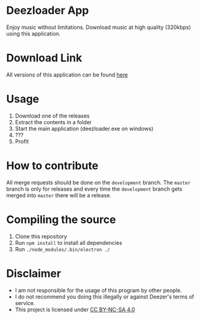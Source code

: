# Deezloader App
Enjoy music without limitations. Download music at high quality (320kbps) using this application.

# Download Link
All versions of this application can be found [here](https://mega.nz/#F!z1tG2Q6I!VOS4wDBvIwt4YcBVs24yFw)

# Usage
1. Download one of the releases
2. Extract the contents in a folder
3. Start the main application (deezloader.exe on windows)
4. ???
5. Profit

# How to contribute
All merge requests should be done on the `development` branch. The `master` branch is only for releases and every time the `development` branch gets merged into `master` there will be a release.

# Compiling the source
1. Clone this repository
2. Run `npm install` to install all dependencies
3. Run `./node_modules/.bin/electron ./`

# Disclaimer
* I am not responsible for the usage of this program by other people.
* I do not recommend you doing this illegally or against Deezer's terms of service.
* This project is licensed under [CC BY-NC-SA 4.0](https://creativecommons.org/licenses/by-nc-sa/4.0/)
